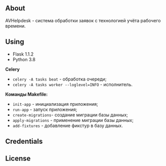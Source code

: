 ## About
AVHelpdesk - система обработки заявок с технологией учёта рабочего времени.


## Using 
* Flask 1.1.2
* Python 3.8


**Celery**
- `celery -A tasks beat` - обработка очереди;
- `celery -A tasks worker --loglevel=INFO` - исполнитель.


**Команды Makefile:**

- `init-app` - инициализация приложения;
- `run-app` - запуск приложения;
- `create-migrations`- создание миграции базы данных;
- `apply-migrations` - применение миграции базы данных;
- `add-fixtures` - добавление фикстур в базу данных.


## Credentials


## License
